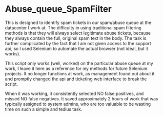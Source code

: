 # Abuse_queue_SpamFilter
 This is designed to identify spam tickets in our spam/abuse queue 
 at the datacenter I work at.  The difficulty in using traditional
 spam filtering methods is that they will always select legitimate abuse tickets,
 because they always contain the full, original spam text in the body. 
 The task is further complicated by the fact that I am not given access to the support api, so I
 used Selenium to automate the actual browser (not ideal, but it works).

 This script only works (well, worked) on the particular abuse queue at my work, 
 I leave it here as a reference for my methods for future Selenium projects.
 It no longer functions at work, as management found out about it and promptly changed the api
 and ticketing web interface to break the script.  

 When it was working, it consistently selected NO false positives, and missed NO false negatives.
 It saved approximately 2 hours of work that was typically assigned to system admins, who are too
 valuable to be wasting time on such a simple and tedius task.
